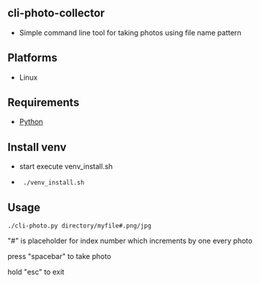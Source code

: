 ## cli-photo-collector
  - Simple command line tool for taking photos using file name pattern
## Platforms
  - Linux
## Requirements
 - [Python](https://www.python.org/)
## Install venv
  -  start execute venv_install.sh
  -      ./venv_install.sh
## Usage
    ./cli-photo.py directory/myfile#.png/jpg
  "#" is placeholder for index number which increments by one every photo

  
  press "spacebar" to take photo

  
  hold "esc" to exit
  
